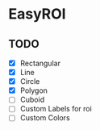 # EasyROI

## TODO

- [x] Rectangular
- [x] Line
- [x] Circle
- [x] Polygon
- [ ] Cuboid
- [ ] Custom Labels for roi
- [ ] Custom Colors